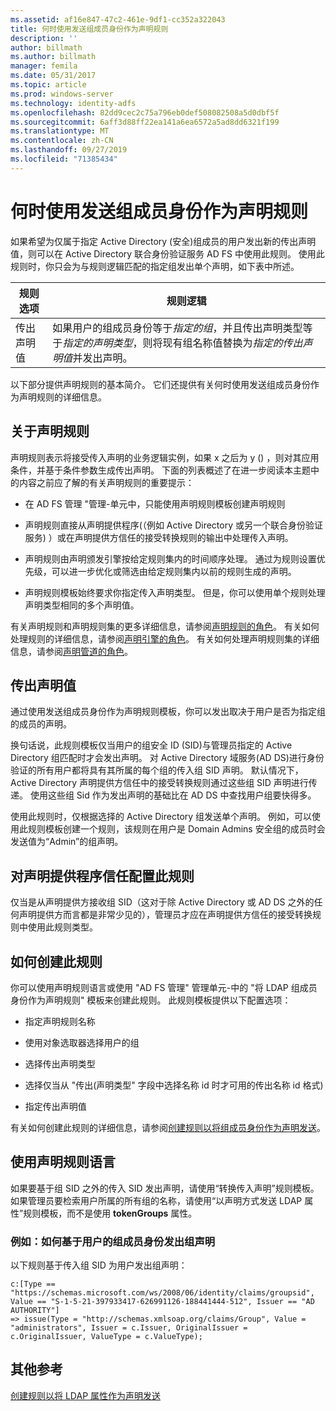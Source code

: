 ```yaml
---
ms.assetid: af16e847-47c2-461e-9df1-cc352a322043
title: 何时使用发送组成员身份作为声明规则
description: ''
author: billmath
ms.author: billmath
manager: femila
ms.date: 05/31/2017
ms.topic: article
ms.prod: windows-server
ms.technology: identity-adfs
ms.openlocfilehash: 82dd9cec2c75a796eb0def508082508a5d0dbf5f
ms.sourcegitcommit: 6aff3d88ff22ea141a6ea6572a5ad8dd6321f199
ms.translationtype: MT
ms.contentlocale: zh-CN
ms.lasthandoff: 09/27/2019
ms.locfileid: "71385434"
---
```

# <a name="when-to-use-a-send-group-membership-as-a-claim-rule"></a>何时使用发送组成员身份作为声明规则
如果希望为仅属于指定 Active Directory \(安全\)组成员的用户发出新的传出声明值，则可以在 Active Directory 联合身份验证服务 AD FS 中使用此规则。 使用此规则时，你只会为与规则逻辑匹配的指定组发出单个声明，如下表中所述。  
  
|规则选项|规则逻辑|  
|---------------|--------------|  
|传出声明值|如果用户的组成员身份等于*指定的组*，并且传出声明类型等于*指定的声明类型*，则将现有组名称值替换为*指定的传出声明值*并发出声明。|  
  
以下部分提供声明规则的基本简介。 它们还提供有关何时使用发送组成员身份作为声明规则的详细信息。  
  
## <a name="about-claim-rules"></a>关于声明规则  
声明规则表示将接受传入声明的业务逻辑实例，如果 x 之后为 y \(\) ，则对其应用条件，并基于条件参数生成传出声明。 下面的列表概述了在进一步阅读本主题中的内容之前应了解的有关声明规则的重要提示：  
  
-   在 AD FS 管理 "管理\-单元中，只能使用声明规则模板创建声明规则  
  
-   声明规则直接从声明提供程序\(（例如 Active Directory 或另一个联合身份验证服务\) ）或在声明提供方信任的接受转换规则的输出中处理传入声明。  
  
-   声明规则由声明颁发引擎按给定规则集内的时间顺序处理。 通过为规则设置优先级，可以进一步优化或筛选由给定规则集内以前的规则生成的声明。  
  
-   声明规则模板始终要求你指定传入声明类型。 但是，你可以使用单个规则处理声明类型相同的多个声明值。  
  
有关声明规则和声明规则集的更多详细信息，请参阅[声明规则的角色](The-Role-of-Claim-Rules.md)。 有关如何处理规则的详细信息，请参阅[声明引擎的角色](The-Role-of-the-Claims-Engine.md)。 有关如何处理声明规则集的详细信息，请参阅[声明管道的角色](The-Role-of-the-Claims-Pipeline.md)。  
  
## <a name="outgoing-claim-value"></a>传出声明值  
通过使用发送组成员身份作为声明规则模板，你可以发出取决于用户是否为指定组的成员的声明。  
  
换句话说，此规则模板仅当用户的组安全 ID \(SID\)与管理员指定的 Active Directory 组匹配时才会发出声明。 对 Active Directory 域服务\(AD DS\)进行身份验证的所有用户都将具有其所属的每个组的传入组 SID 声明。 默认情况下，Active Directory 声明提供方信任中的接受转换规则通过这些组 SID 声明进行传递。 使用这些组 Sid 作为发出声明的基础比在 AD DS 中查找用户组要快得多。  
  
使用此规则时，仅根据选择的 Active Directory 组发送单个声明。 例如，可以使用此规则模板创建一个规则，该规则在用户是 Domain Admins 安全组的成员时会发送值为“Admin”的组声明。  
  
## <a name="configuring-this-rule-on-a-claims-provider-trust"></a>对声明提供程序信任配置此规则  
仅当是从声明提供方接收组 SID（这对于除 Active Directory 或 AD DS 之外的任何声明提供方而言都是非常少见的），管理员才应在声明提供方信任的接受转换规则中使用此规则类型。  
  
## <a name="how-to-create-this-rule"></a>如何创建此规则  
你可以使用声明规则语言或使用 "AD FS 管理" 管理单元\-中的 "将 LDAP 组成员身份作为声明规则" 模板来创建此规则。 此规则模板提供以下配置选项：  
  
-   指定声明规则名称  
  
-   使用对象选取器选择用户的组  
  
-   选择传出声明类型  
  
-   选择仅当从 "传出\(声明类型" 字段中选择名称 id 时才可用的传出名称 id 格式\)  
  
-   指定传出声明值  
  
有关如何创建此规则的详细信息，请参阅[创建规则以将组成员身份作为声明发送](https://technet.microsoft.com/library/ee913569.aspx)。  
  
## <a name="using-the-claim-rule-language"></a>使用声明规则语言  
如果要基于组 SID 之外的传入 SID 发出声明，请使用“转换传入声明”规则模板。 如果管理员要检索用户所属的所有组的名称，请使用“以声明方式发送 LDAP 属性”规则模板，而不是使用 **tokenGroups** 属性。  
  
### <a name="example-how-to-issue-group-claims-based-on-the-users-group-membership"></a>例如：如何基于用户的组成员身份发出组声明  
以下规则基于传入组 SID 为用户发出组声明：  
  
```  
c:[Type == "https://schemas.microsoft.com/ws/2008/06/identity/claims/groupsid", Value == "S-1-5-21-397933417-626991126-188441444-512", Issuer == "AD AUTHORITY"]  
=> issue(Type = "http://schemas.xmlsoap.org/claims/Group", Value = "administrators", Issuer = c.Issuer, OriginalIssuer = c.OriginalIssuer, ValueType = c.ValueType);  
```  
  
## <a name="additional-references"></a>其他参考  
[创建规则以将 LDAP 属性作为声明发送](https://technet.microsoft.com/library/dd807115.aspx)  
  

